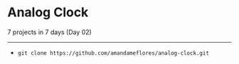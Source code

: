 # Analog Clock 

7 projects in 7 days (Day 02)

--------------------------------------------------------

- `git clone https://github.com/amandameflores/analog-clock.git`
